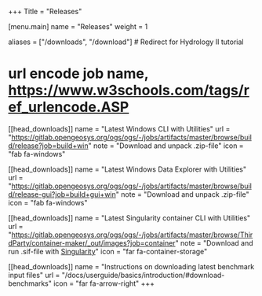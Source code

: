 +++
Title = "Releases"

[menu.main]
name = "Releases"
weight = 1

aliases = ["/downloads", "/download"] # Redirect for Hydrology II tutorial

# url encode job name, https://www.w3schools.com/tags/ref_urlencode.ASP
[[head_downloads]]
name = "Latest Windows CLI with Utilities"
url = "https://gitlab.opengeosys.org/ogs/ogs/-/jobs/artifacts/master/browse/build/release?job=build+win"
note = "Download and unpack .zip-file"
icon = "fab fa-windows"

[[head_downloads]]
name = "Latest Windows Data Explorer with Utilities"
url = "https://gitlab.opengeosys.org/ogs/ogs/-/jobs/artifacts/master/browse/build/release-gui?job=build+gui+win"
note = "Download and unpack .zip-file"
icon = "fab fa-windows"

[[head_downloads]]
name = "Latest Singularity container CLI with Utilities"
url = "https://gitlab.opengeosys.org/ogs/ogs/-/jobs/artifacts/master/browse/ThirdParty/container-maker/_out/images?job=container"
note = "Download and run .sif-file with [Singularity](/docs/userguide/basics/container/)"
icon = "far fa-container-storage"

[[head_downloads]]
name = "Instructions on downloading latest benchmark input files"
url = "/docs/userguide/basics/introduction/#download-benchmarks"
icon = "far fa-arrow-right"
+++
